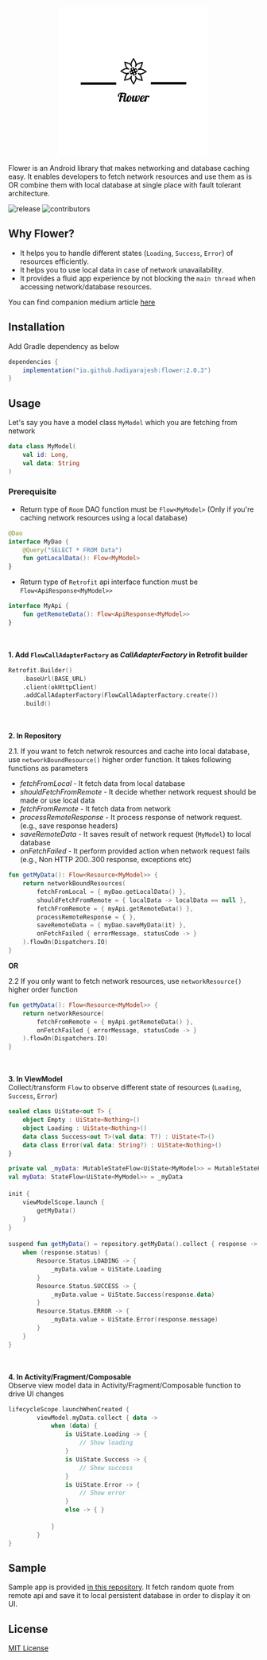<p align="center">
  <img 
    width="300"
    height="300"
    src="asset/flower-logo_black.png"
  >
</p>

Flower is an Android library that makes networking and database caching easy. It enables developers to fetch network resources and use them as is OR combine them with local database at single place with fault tolerant architecture.

![release](https://img.shields.io/github/v/release/hadiyarajesh/flower)
![contributors](https://img.shields.io/github/contributors/hadiyarajesh/flower)

## Why Flower?
- It helps you to handle different states (`Loading`, `Success`, `Error`) of resources efficiently.
- It helps you to use local data in case of network unavailability.
- It provides a fluid app experience by not blocking the `main thread` when accessing network/database resources.

You can find companion medium article [here](https://medium.com/@hadiyarajesh/android-networking-and-database-caching-in-2020-mvvm-retrofit-room-flow-35b4f897d46a)

## Installation

Add Gradle dependency as below
```gradle
dependencies {
    implementation("io.github.hadiyarajesh:flower:2.0.3")
}
```

## Usage
Let's say you have a model class `MyModel` which you are fetching from network
```kotlin
data class MyModel(
    val id: Long,
    val data: String
)
```

### Prerequisite
- Return type of `Room` DAO function must be `Flow<MyModel>` (Only if you're caching network resources using a local database)
```kotlin
@Dao
interface MyDao {
    @Query("SELECT * FROM Data")
    fun getLocalData(): Flow<MyModel>
}
```

- Return type of `Retrofit` api interface function must be `Flow<ApiResponse<MyModel>>`
```kotlin
interface MyApi {
    fun getRemoteData(): Flow<ApiResponse<MyModel>>
}
```

<br></br>
**1. Add `FlowCallAdapterFactory` as *CallAdapterFactory* in Retrofit builder**

```kotlin
Retrofit.Builder()
    .baseUrl(BASE_URL)
    .client(okHttpClient)
    .addCallAdapterFactory(FlowCallAdapterFactory.create())
    .build()
```

<br></br>
**2. In Repository**
<br>

2.1. If you want to fetch netwrok resources and cache into local database, use `networkBoundResource()` higher order function. It takes following functions as parameters

- *fetchFromLocal* - It fetch data from local database
- *shouldFetchFromRemote* - It decide whether network request should be made or use local data
- *fetchFromRemote* - It fetch data from network
- *processRemoteResponse* - It process response of network request. (e.g., save response headers)
- *saveRemoteData* - It saves result of network request (`MyModel`) to local database
- *onFetchFailed* - It perform provided action when network request fails (e.g., Non HTTP 200..300 response, exceptions etc)

```kotlin
fun getMyData(): Flow<Resource<MyModel>> {
    return networkBoundResources(
        fetchFromLocal = { myDao.getLocalData() },
        shouldFetchFromRemote = { localData -> localData == null },
        fetchFromRemote = { myApi.getRemoteData() },
        processRemoteResponse = { },
        saveRemoteData = { myDao.saveMyData(it) },
        onFetchFailed { errorMessage, statusCode -> }
    ).flowOn(Dispatchers.IO)
}
```

**OR**

2.2 If you only want to fetch network resources, use `networkResource()` higher order function

```kotlin
fun getMyData(): Flow<Resource<MyModel>> {
    return networkResource(
        fetchFromRemote = { myApi.getRemoteData() },
        onFetchFailed { errorMessage, statusCode -> }
    ).flowOn(Dispatchers.IO)
}
```

<br></br>
**3. In ViewModel**
<br>
Collect/transform `Flow` to observe different state of resources (`Loading`, `Success`, `Error`)

```kotlin
sealed class UiState<out T> {
    object Empty : UiState<Nothing>()
    object Loading : UiState<Nothing>()
    data class Success<out T>(val data: T?) : UiState<T>()
    data class Error(val data: String?) : UiState<Nothing>()
}
```

```kotlin
private val _myData: MutableStateFlow<UiState<MyModel>> = MutableStateFlow(UiState.Empty)
val myData: StateFlow<UiState<MyModel>> = _myData

init {
    viewModelScope.launch {
        getMyData()
    }
}

suspend fun getMyData() = repository.getMyData().collect { response ->
    when (response.status) {
        Resource.Status.LOADING -> {
            _myData.value = UiState.Loading
        }
        Resource.Status.SUCCESS -> {
            _myData.value = UiState.Success(response.data)
        }
        Resource.Status.ERROR -> {
            _myData.value = UiState.Error(response.message)
        }
    }
}
```

<br></br>
**4. In Activity/Fragment/Composable**
<br>
Observe view model data in Activity/Fragment/Composable function to drive UI changes

```kotlin
lifecycleScope.launchWhenCreated {
        viewModel.myData.collect { data ->
            when (data) {
                is UiState.Loading -> {
                    // Show loading
                }
                is UiState.Success -> {
                    // Show success
                }
                is UiState.Error -> {
                    // Show error
                }
                else -> { }

            }
        }
}
```

## Sample
Sample app is provided [in this repository](https://github.com/hadiyarajesh/flower/tree/master/app/src/main/java/com/hadiyarajesh/flowersample).
It fetch random quote from remote api and save it to local persistent database in order to display it on UI.

## License
[MIT License](https://github.com/hadiyarajesh/flower/blob/master/LICENSE)

